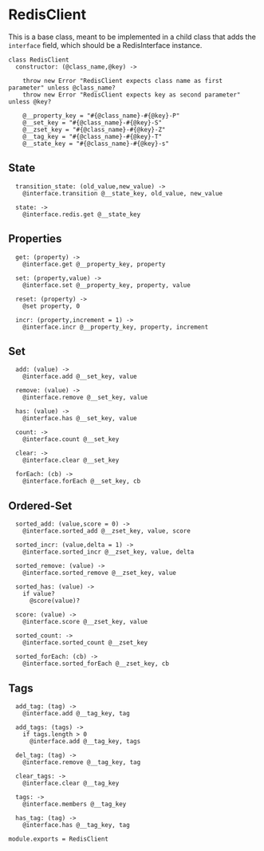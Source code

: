 RedisClient
===========

This is a base class, meant to be implemented in a child class that adds the `interface` field, which should be a RedisInterface instance.

    class RedisClient
      constructor: (@class_name,@key) ->

        throw new Error "RedisClient expects class name as first parameter" unless @class_name?
        throw new Error "RedisClient expects key as second parameter" unless @key?

        @__property_key = "#{@class_name}-#{@key}-P"
        @__set_key = "#{@class_name}-#{@key}-S"
        @__zset_key = "#{@class_name}-#{@key}-Z"
        @__tag_key = "#{@class_name}-#{@key}-T"
        @__state_key = "#{@class_name}-#{@key}-s"

State
-----

      transition_state: (old_value,new_value) ->
        @interface.transition @__state_key, old_value, new_value

      state: ->
        @interface.redis.get @__state_key

Properties
----------

      get: (property) ->
        @interface.get @__property_key, property

      set: (property,value) ->
        @interface.set @__property_key, property, value

      reset: (property) ->
        @set property, 0

      incr: (property,increment = 1) ->
        @interface.incr @__property_key, property, increment

Set
---

      add: (value) ->
        @interface.add @__set_key, value

      remove: (value) ->
        @interface.remove @__set_key, value

      has: (value) ->
        @interface.has @__set_key, value

      count: ->
        @interface.count @__set_key

      clear: ->
        @interface.clear @__set_key

      forEach: (cb) ->
        @interface.forEach @__set_key, cb

Ordered-Set
---

      sorted_add: (value,score = 0) ->
        @interface.sorted_add @__zset_key, value, score

      sorted_incr: (value,delta = 1) ->
        @interface.sorted_incr @__zset_key, value, delta

      sorted_remove: (value) ->
        @interface.sorted_remove @__zset_key, value

      sorted_has: (value) ->
        if value?
          @score(value)?

      score: (value) ->
        @interface.score @__zset_key, value

      sorted_count: ->
        @interface.sorted_count @__zset_key

      sorted_forEach: (cb) ->
        @interface.sorted_forEach @__zset_key, cb

Tags
----

      add_tag: (tag) ->
        @interface.add @__tag_key, tag

      add_tags: (tags) ->
        if tags.length > 0
          @interface.add @__tag_key, tags

      del_tag: (tag) ->
        @interface.remove @__tag_key, tag

      clear_tags: ->
        @interface.clear @__tag_key

      tags: ->
        @interface.members @__tag_key

      has_tag: (tag) ->
        @interface.has @__tag_key, tag

    module.exports = RedisClient
